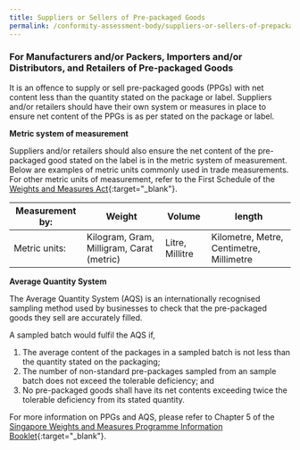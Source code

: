 ```yaml
---
title: Suppliers or Sellers of Pre-packaged Goods
permalink: /conformity-assessment-body/suppliers-or-sellers-of-prepackaged-goods
---
```

### For Manufacturers and/or Packers, Importers and/or Distributors, and Retailers of Pre-packaged Goods 

It is an offence to supply or sell pre-packaged goods (PPGs) with net content less than the quantity stated on the package or label. Suppliers and/or retailers should have their own system or measures in place to ensure net content of the PPGs is as per stated on the package or label.

**Metric system of measurement**

Suppliers and/or retailers should also ensure the net content of the pre-packaged good stated on the label is in the metric system of measurement. Below are examples of metric units commonly used in trade measurements. For other metric units of measurement, refer to the First Schedule of the [Weights and Measures Act][1]{:target="_blank"}.

[1]:https://sso.agc.gov.sg/Act/WMA1975

|Measurement by:|Weight|Volume|length|
--- | --- | --- | --- 
| Metric units: | Kilogram, Gram, Milligram, Carat (metric) | Litre, Millitre | Kilometre, Metre, Centimetre, Millimetre


**Average Quantity System**

The Average Quantity System (AQS) is an internationally recognised sampling method used by businesses to check that the pre-packaged goods they sell are accurately filled.

A sampled batch would fulfil the AQS if,

1. The average content of the packages in a sampled batch is not less than the quantity stated on the packaging;
2. The number of non-standard pre-packages sampled from an sample batch does not exceed the tolerable deficiency; and
3. No pre-packaged goods shall have its net contents exceeding twice the tolerable deficiency from its stated quantity.

For more information on PPGs and AQS, please refer to Chapter 5 of the [Singapore Weights and Measures Programme Information Booklet][1]{:target="_blank"}.

[1]:/files/businesses/wmo_info_booklet.pdf
